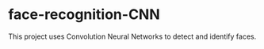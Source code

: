 # face-recognition-CNN
This project uses Convolution Neural Networks to detect and identify faces. 
